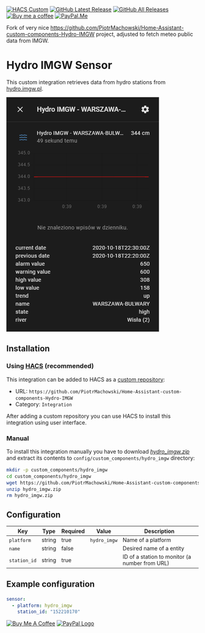 [![HACS Custom][hacs_shield]][hacs]
[![GitHub Latest Release][releases_shield]][latest_release]
[![GitHub All Releases][downloads_total_shield]][releases]
[![Buy me a coffee][buy_me_a_coffee_shield]][buy_me_a_coffee]
[![PayPal.Me][paypal_me_shield]][paypal_me]

Fork of very nice https://github.com/PiotrMachowski/Home-Assistant-custom-components-Hydro-IMGW project, adjusted to fetch meteo public data from IMGW.

[hacs_shield]: https://img.shields.io/static/v1.svg?label=HACS&message=Custom&style=popout&color=orange&labelColor=41bdf5&logo=HomeAssistantCommunityStore&logoColor=white
[hacs]: https://hacs.xyz/docs/faq/custom_repositories

[latest_release]: https://github.com/PiotrMachowski/Home-Assistant-custom-components-Hydro-IMGW/releases/latest
[releases_shield]: https://img.shields.io/github/release/PiotrMachowski/Home-Assistant-custom-components-Hydro-IMGW.svg?style=popout

[releases]: https://github.com/PiotrMachowski/Home-Assistant-custom-components-Hydro-IMGW/releases
[downloads_total_shield]: https://img.shields.io/github/downloads/PiotrMachowski/Home-Assistant-custom-components-Hydro-IMGW/total

[buy_me_a_coffee_shield]: https://img.shields.io/static/v1.svg?label=%20&message=Buy%20me%20a%20coffee&color=6f4e37&logo=buy%20me%20a%20coffee&logoColor=white
[buy_me_a_coffee]: https://www.buymeacoffee.com/PiotrMachowski

[paypal_me_shield]: https://img.shields.io/static/v1.svg?label=%20&message=PayPal.Me&logo=paypal
[paypal_me]: https://paypal.me/PiMachowski

# Hydro IMGW Sensor

This custom integration retrieves data from hydro stations from [hydro.imgw.pl](https://hydro.imgw.pl/#map/19.5,51.5,7,true,false,0).

![example](https://github.com/PiotrMachowski/Home-Assistant-custom-components-Hydro-IMGW/blob/master/example.png)


## Installation

### Using [HACS](https://hacs.xyz/) (recommended)

This integration can be added to HACS as a [custom repository](https://hacs.xyz/docs/faq/custom_repositories):
* URL: `https://github.com/PiotrMachowski/Home-Assistant-custom-components-Hydro-IMGW`
* Category: `Integration`

After adding a custom repository you can use HACS to install this integration using user interface.

### Manual

To install this integration manually you have to download [*hydro_imgw.zip*](https://github.com/PiotrMachowski/Home-Assistant-custom-components-Hydro-IMGW/releases/latest/download/hydro_imgw.zip) and extract its contents to `config/custom_components/hydro_imgw` directory:
```bash
mkdir -p custom_components/hydro_imgw
cd custom_components/hydro_imgw
wget https://github.com/PiotrMachowski/Home-Assistant-custom-components-Hydro-IMGW/releases/latest/download/hydro_imgw.zip
unzip hydro_imgw.zip
rm hydro_imgw.zip
```

## Configuration

| Key | Type | Required | Value | Description |
|---|---|---|---|---|
| `platform` | string | true | `hydro_imgw` | Name of a platform |
| `name` | string | false |   | Desired name of a entity |
| `station_id` | string | true |   | ID of a station to monitor (a number from URL) |

## Example configuration

```yaml
sensor:
  - platform: hydro_imgw
    station_id: "152210170"
```


<a href="https://www.buymeacoffee.com/PiotrMachowski" target="_blank"><img src="https://bmc-cdn.nyc3.digitaloceanspaces.com/BMC-button-images/custom_images/orange_img.png" alt="Buy Me A Coffee" style="height: auto !important;width: auto !important;" ></a>
<a href="https://paypal.me/PiMachowski" target="_blank"><img src="https://www.paypalobjects.com/webstatic/mktg/logo/pp_cc_mark_37x23.jpg" border="0" alt="PayPal Logo" style="height: auto !important;width: auto !important;"></a>
